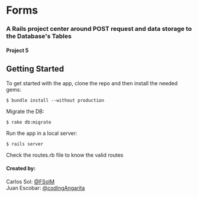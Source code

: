 # Forms
### A Rails project center around POST request and data storage to the Database's Tables
#### Project 5

## Getting Started

To get started with the app, clone the repo and then install the needed gems:

```
$ bundle install --without production
```

Migrate the DB:

```
$ rake db:migrate
```

Run the app in a local server:

```
$ rails server
```

Check the routes.rb file to know the valid routes

#### Created by:
Carlos Sol: <a href="https://github.com/FSolM">@FSolM</a><br>
Juan Escobar: <a href="https://github.com/codingAngarita">@codingAngarita</a>
